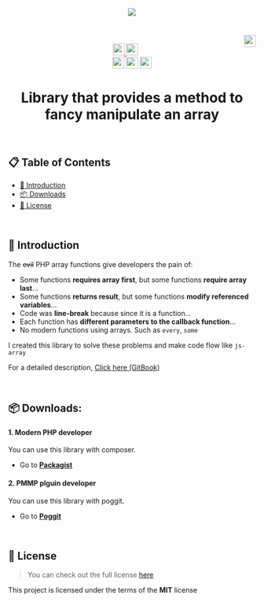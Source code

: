 <div align="center">  
  <img src="assets/title.svg"><br>  
  <h1><img src="https://views.whatilearened.today/views/github/presentkim-pm/arrayutils.svg?style=for-the-badge" height="24" align="right"></h1><br>  

  <a href="https://packagist.org/packages/presentkim/arrayutils">  
    <img src="https://poser.pugx.org/presentkim/arrayutils/v?style=for-the-badge" height="24">   
  </a>  
  <a href="https://packagist.org/packages/presentkim/arrayutils">  
    <img src="https://poser.pugx.org/presentkim/arrayutils/downloads?style=for-the-badge" height="24">   
  </a>  
  <br>  
  <img src="https://img.shields.io/github/stars/presentkim-pm/arrayutils?style=for-the-badge" height="24">  
  <img src="https://img.shields.io/github/license/presentkim-pm/arrayutils.svg?style=for-the-badge" height="24">  
  <a href="https://poggit.pmmp.io/ci/presentkim-pm/arrayutils/~">  
    <img src="https://poggit.pmmp.io/ci.shield/presentkim-pm/arrayutils/~?style=for-the-badge" height="24">   
  </a>  
  
  <h1><strong> Library that provides a method to fancy manipulate an array </strong></h1><br>  
</div>  

## :clipboard: Table of Contents  
- [:book: Introduction](#book-introduction)  
- [:package: Downloads](#package-downloads)  
- [:memo: License](#memo-license)  
  
<br>  
  
## :book: Introduction  
The ~~evil~~ PHP array functions give developers the pain of:

* Some functions **requires array first**, but some functions **require array last**...  
* Some functions **returns result**, but some functions **modify referenced variables**...
* Code was **line-break** because since it is a function...
* Each function has **different parameters to the callback function**...
* No modern functions using arrays. Such as `every`, `some`

I created this library to solve these problems and make code flow like `js-array`

For a detailed description, [Click here (GitBook)](https://arrayutils.docs.present.kim/)
  
<br>  
  
## :package: Downloads:  
#### 1. Modern PHP developer
You can use this library with composer.  
- Go to [**Packagist**](https://packagist.org/packages/presentkim/arrayutils)  

#### 2. PMMP plguin developer
You can use this library with poggit.  
- Go to [**Poggit**](https://poggit.pmmp.io/ci/presentkim-pm/arrayutils/~)   
  
<br>  
  
## :memo: License  
> You can check out the full license [here](LICENSE)  
  
This project is licensed under the terms of the **MIT** license  